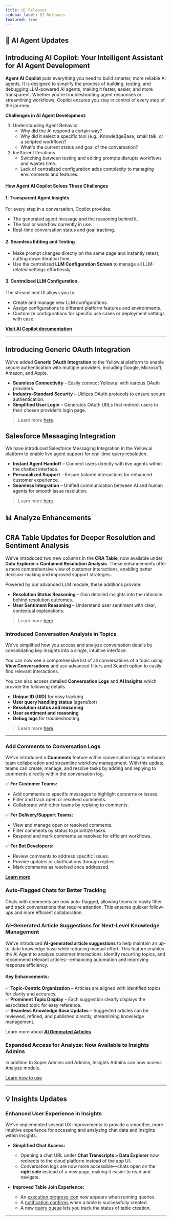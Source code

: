 ```yaml
---
title: Q1 Releases
sidebar_label: Q1 Releases
featured: true
---
```



## 🤖 AI Agent Updates



## Introducing AI Copilot: Your Intelligent Assistant for AI Agent Development

**Agent AI Copilot** puts everything you need to build smarter, more reliable AI agents. It is designed to simplify the process of building, testing, and debugging LLM-powered AI agents, making it faster, easier, and more transparent. Whether you're troubleshooting agent responses or streamlining workflows, Copilot ensures you stay in control of every step of the journey.


**Challenges in AI Agent Development**:

1. Understanding Agent Behavior
   * Why did the AI respond a certain way?
   * Why did it select a specific tool (e.g., KnowledgeBase, small talk, or a scripted workflow)?
   * What's the current status and goal of the conversation?
2. Inefficient Iterations
   * Switching between testing and editing prompts disrupts workflows and wastes time.
   * Lack of centralized configuration adds complexity to managing environments and features.


#### **How Agent AI Copilot Solves These Challenges**  

#### **1. Transparent Agent Insights**  
For every step in a conversation, Copilot provides:  
- The generated agent message and the reasoning behind it.  
- The tool or workflow currently in use.  
- Real-time conversation status and goal tracking.  

#### **2. Seamless Editing and Testing**  
- Make prompt changes directly on the same page and instantly retest, cutting down iteration time.  
- Use the centralized **LLM Configuration Screen** to manage all LLM-related settings effortlessly.  

#### **3. Centralized LLM Configuration**  
The streamlined UI allows you to:  
- Create and manage new LLM configurations.  
- Assign configurations to different platform features and environments.  
- Customize configurations for specific use cases or deployment settings with ease.  



**[Visit AI Copilot documentation](https://docs.yellow.ai/docs/platform_concepts/copilot)**

----



## Introducing Generic OAuth Integration

We’ve added **Generic OAuth Integration** to the Yellow.ai platform to enable secure authentication with multiple providers, including Google, Microsoft, Amazon, and Apple.  

- **Seamless Connectivity** – Easily connect Yellow.ai with various OAuth providers.  
- **Industry-Standard Security** – Utilizes OAuth protocols to ensure secure authentication.  
- **Simplified User Login** – Generates OAuth URLs that redirect users to their chosen provider’s login page.  


> Learn more [here](https://docs.yellow.ai/docs/platform_concepts/appConfiguration/generic-oauth).

## Salesforce Messaging Integration

We have introduced Salesforce Messaging Integration in the Yellow.ai platform to enable live agent support for real-time query resolution. 

* **Instant Agent Handoff** – Connect users directly with live agents within the chatbot interface.
* **Personalized Support** – Ensure tailored interactions for enhanced customer experience.
* **Seamless Integration** – Unified communication between AI and human agents for smooth issue resolution.


> Learn more [here](https://docs.yellow.ai/docs/platform_concepts/appConfiguration/salesforce-messaging).

## 📊 Analyze Enhancements 

## CRA Table Updates for Deeper Resolution and Sentiment Analysis


We’ve introduced two new columns in the **CRA Table**, now available under **Data Explorer > Contained Resolution Analysis**. These enhancements offer a more comprehensive view of customer interactions, enabling better decision-making and improved support strategies.  

Powered by our advanced LLM module, these additions provide:  

- **Resolution Status Reasoning** – Gain detailed insights into the rationale behind resolution outcomes.  
- **User Sentiment Reasoning** – Understand user sentiment with clear, contextual explanations.  


> Learn more [here]( https://docs.yellow.ai/docs/cookbooks/insights/eventdescriptions#contained-resolution-analysis
). 


### Introduced Conversation Analysis in Topics


We’ve simplified how you access and analyze conversation details by consolidating key insights into a single, intuitive interface.  

You can now see a comprehensive list of all conversations of a topic using **View Conversations** and use advanced filters and Search option to easily find relevant interactions.  

You can also access detailed **Conversation Logs** and **AI Insights** which provide the following details. 
  - **Unique ID (UID)** for easy tracking  
  - **User query handling status** (agent/bot)  
  - **Resolution status and reasoning**  
  - **User sentiment and reasoning**  
  - **Debug logs** for troubleshooting  


> Learn more [here](https://docs.yellow.ai/docs/platform_concepts/analyze/topics#conversation-share-1).

--------

### Add Comments to Conversation Logs

We’ve introduced a **Comments** feature within conversation logs to enhance team collaboration and streamline workflow management. With this update, teams can create, manage, and resolve tasks by adding and replying to comments directly within the conversation log.
 

✅ **For Customer Teams:**  
- Add comments to specific messages to highlight concerns or issues.
- Filter and track open or resolved comments.
- Collaborate with other teams by replying to comments.


✅ **For Delivery/Support Teams:**  
- View and manage open or resolved comments.
- Filter comments by status to prioritize tasks.
- Respond and mark comments as resolved for efficient workflows.

✅ **For Bot Developers:**  
- Review comments to address specific issues.
- Provide updates or clarifications through replies.
- Mark comments as resolved once addressed.

**[Learn more](https://docs.yellow.ai/docs/platform_concepts/analyze/chat-logs#comments-on-conversation-logs)**

### Auto-Flagged Chats for Better Tracking

Chats with comments are now auto-flagged, allowing teams to easily filter and track conversations that require attention. This ensures quicker follow-ups and more efficient collaboration.



### AI-Generated Article Suggestions for Next-Level Knowledge Management


We’ve introduced **AI-generated article suggestions** to help maintain an up-to-date knowledge base while reducing manual effort. This feature enables the AI Agent to analyze customer interactions, identify recurring topics, and recommend relevant articles—enhancing automation and improving response efficiency.  

#### **Key Enhancements:**  
✅ **Topic-Centric Organization** – Articles are aligned with identified topics for clarity and accuracy.  
✅ **Prominent Topic Display** – Each suggestion clearly displays the associated topic for easy reference.  
✅ **Seamless Knowledge Base Updates** – Suggested articles can be reviewed, refined, and published directly, streamlining knowledge management.  


Learn more about **[AI Generated Articles](https://docs.yellow.ai/docs/platform_concepts/analyze/articlesuggestion#1-ai-generated-article-for-the-selected-topic)**



### Expanded Access for Analyze: Now Available to Insights Admins

In addition to Super Admins and Admins, Insights Admins can now access Analyze module.



[Learn how to use](https://docs.yellow.ai/docs/platform_concepts/analyze/analyseintro#access-analyze)


---



## 💡 Insights Updates

### Enhanced User Experience in Insights

We’ve implemented several UX improvements to provide a smoother, more intuitive experience for accessing and analyzing chat data and insights within Insights.

- **Simplified Chat Access:**  
  - Opening a chat URL under **Chat Transcripts > Data Explorer** now redirects to the cloud platform instead of the app UI.  
  - Conversation logs are now more accessible—chats open on the **right side** instead of a new page, making it easier to read and navigate.  

- **Improved Table Join Experience:**  
  - An [execution progress icon](https://docs.yellow.ai/docs/platform_concepts/growth/dataexplorer/table_join#report-progress) now appears when running queries.  
  - A [notification confirms](https://docs.yellow.ai/docs/platform_concepts/growth/dataexplorer/table_join#alerts) when a table is successfully created.  
  - A new [query queue](https://docs.yellow.ai/docs/platform_concepts/growth/dataexplorer/table_join#report-generation) lets you track the status of table creation.  



---
















